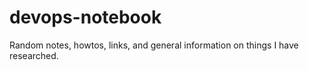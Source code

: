# devops-notebook
Random notes, howtos, links, and general information on things I have researched.
